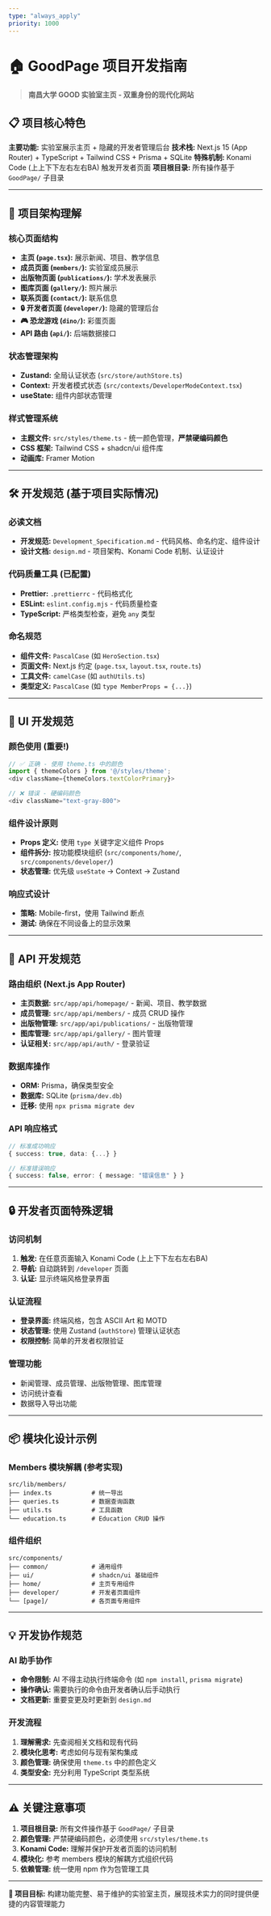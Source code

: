```yaml
---
type: "always_apply"
priority: 1000
---
```


# 🏠 GoodPage 项目开发指南

> **南昌大学 GOOD 实验室主页 - 双重身份的现代化网站**

## 📋 项目核心特色

**主要功能:** 实验室展示主页 + 隐藏的开发者管理后台
**技术栈:** Next.js 15 (App Router) + TypeScript + Tailwind CSS + Prisma + SQLite
**特殊机制:** Konami Code (上上下下左右左右BA) 触发开发者页面
**项目根目录:** 所有操作基于 `GoodPage/` 子目录

---

## 🎯 项目架构理解

### 核心页面结构
- **主页 (`page.tsx`):** 展示新闻、项目、教学信息
- **成员页面 (`members/`):** 实验室成员展示
- **出版物页面 (`publications/`):** 学术发表展示
- **图库页面 (`gallery/`):** 照片展示
- **联系页面 (`contact/`):** 联系信息
- **🔒 开发者页面 (`developer/`):** 隐藏的管理后台
- **🎮 恐龙游戏 (`dino/`):** 彩蛋页面
- **API 路由 (`api/`):** 后端数据接口

### 状态管理架构
- **Zustand:** 全局认证状态 (`src/store/authStore.ts`)
- **Context:** 开发者模式状态 (`src/contexts/DeveloperModeContext.tsx`)
- **useState:** 组件内部状态管理

### 样式管理系统
- **主题文件:** `src/styles/theme.ts` - 统一颜色管理，**严禁硬编码颜色**
- **CSS 框架:** Tailwind CSS + shadcn/ui 组件库
- **动画库:** Framer Motion

---

## 🛠️ 开发规范 (基于项目实际情况)

### 必读文档
- **开发规范:** `Development_Specification.md` - 代码风格、命名约定、组件设计
- **设计文档:** `design.md` - 项目架构、Konami Code 机制、认证设计

### 代码质量工具 (已配置)
- **Prettier:** `.prettierrc` - 代码格式化
- **ESLint:** `eslint.config.mjs` - 代码质量检查
- **TypeScript:** 严格类型检查，避免 `any` 类型

### 命名规范
- **组件文件:** `PascalCase` (如 `HeroSection.tsx`)
- **页面文件:** Next.js 约定 (`page.tsx`, `layout.tsx`, `route.ts`)
- **工具文件:** `camelCase` (如 `authUtils.ts`)
- **类型定义:** `PascalCase` (如 `type MemberProps = {...}`)

---

## 🎨 UI 开发规范

### 颜色使用 (重要!)
```typescript
// ✅ 正确 - 使用 theme.ts 中的颜色
import { themeColors } from '@/styles/theme';
<div className={themeColors.textColorPrimary}>

// ❌ 错误 - 硬编码颜色
<div className="text-gray-800">
```

### 组件设计原则
- **Props 定义:** 使用 `type` 关键字定义组件 Props
- **组件拆分:** 按功能模块组织 (`src/components/home/`, `src/components/developer/`)
- **状态管理:** 优先级 `useState` → Context → Zustand

### 响应式设计
- **策略:** Mobile-first，使用 Tailwind 断点
- **测试:** 确保在不同设备上的显示效果

---

## 🔧 API 开发规范

### 路由组织 (Next.js App Router)
- **主页数据:** `src/app/api/homepage/` - 新闻、项目、教学数据
- **成员管理:** `src/app/api/members/` - 成员 CRUD 操作
- **出版物管理:** `src/app/api/publications/` - 出版物管理
- **图库管理:** `src/app/api/gallery/` - 图片管理
- **认证相关:** `src/app/api/auth/` - 登录验证

### 数据库操作
- **ORM:** Prisma，确保类型安全
- **数据库:** SQLite (`prisma/dev.db`)
- **迁移:** 使用 `npx prisma migrate dev`

### API 响应格式
```typescript
// 标准成功响应
{ success: true, data: {...} }

// 标准错误响应
{ success: false, error: { message: "错误信息" } }
```

---

## 🔒 开发者页面特殊逻辑

### 访问机制
1. **触发:** 在任意页面输入 Konami Code (上上下下左右左右BA)
2. **导航:** 自动跳转到 `/developer` 页面
3. **认证:** 显示终端风格登录界面

### 认证流程
- **登录界面:** 终端风格，包含 ASCII Art 和 MOTD
- **状态管理:** 使用 Zustand (`authStore`) 管理认证状态
- **权限控制:** 简单的开发者权限验证

### 管理功能
- 新闻管理、成员管理、出版物管理、图库管理
- 访问统计查看
- 数据导入导出功能

---

## 📦 模块化设计示例

### Members 模块解耦 (参考实现)
```
src/lib/members/
├── index.ts           # 统一导出
├── queries.ts         # 数据查询函数
├── utils.ts           # 工具函数
└── education.ts       # Education CRUD 操作
```

### 组件组织
```
src/components/
├── common/            # 通用组件
├── ui/                # shadcn/ui 基础组件
├── home/              # 主页专用组件
├── developer/         # 开发者页面组件
└── [page]/            # 各页面专用组件
```

---

## 💡 开发协作规范

### AI 助手协作
- **命令限制:** AI 不得主动执行终端命令 (如 `npm install`, `prisma migrate`)
- **操作确认:** 需要执行的命令由开发者确认后手动执行
- **文档更新:** 重要变更及时更新到 `design.md`

### 开发流程
1. **理解需求:** 先查阅相关文档和现有代码
2. **模块化思考:** 考虑如何与现有架构集成
3. **颜色管理:** 确保使用 `theme.ts` 中的颜色定义
4. **类型安全:** 充分利用 TypeScript 类型系统

---

## ⚠️ 关键注意事项

1. **项目根目录:** 所有文件操作基于 `GoodPage/` 子目录
2. **颜色管理:** 严禁硬编码颜色，必须使用 `src/styles/theme.ts`
3. **Konami Code:** 理解并保护开发者页面的访问机制
4. **模块化:** 参考 members 模块的解耦方式组织代码
5. **依赖管理:** 统一使用 npm 作为包管理工具

---

**🎯 项目目标:** 构建功能完整、易于维护的实验室主页，展现技术实力的同时提供便捷的内容管理能力
